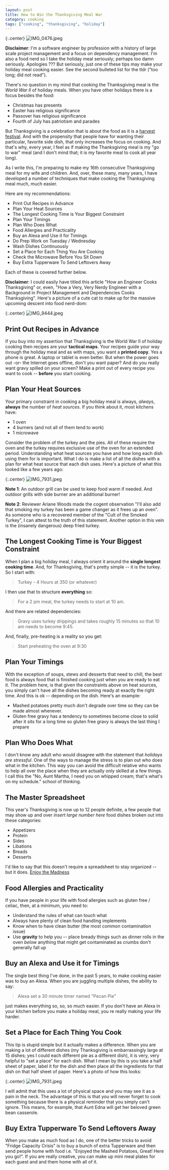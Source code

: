```yaml
---
layout: post
title: How to Win the Thanksgiving Meal War
category: cooking
tags: ["cooking", "thanksgiving", "holiday"]
---
```

{:.center}
![IMG_0476.jpeg](/blog/assets/IMG_0476.jpeg)

**Disclaimer**: I'm a software engineer by profession with a history of large scale project management and a focus on dependency management.  I'm also a food nerd so I take the holiday meal seriously; perhaps too damn seriously.  Apologies ???  But seriously, just one of these tips may make your holiday meal cooking easier.  See the second bulleted list for the tldr ("too long; did not read").

There's no question in my mind that cooking the Thanksgiving meal is the *World War II* of holiday meals.  When you have other holidays there is a focus besides the food: 

* Christmas has presents
* Easter has religious significance
* Passover has religious significance
* Fourth of July has patriotism and parades

But Thanksgiving is a celebration that is about the food as it is a [harvest festival](https://en.wikipedia.org/wiki/Harvest_festival).  And with the propensity that people have for wanting their particular, favorite side dish, that only increases the focus on cooking.  And that's why, every year, I feel as if making the Thanksgiving meal is my "go to war" meal (and I don't mind that; it is my favorite meal to cook all year long).

As I write this, I'm preparing to make my 16th consecutive Thanksgiving meal for my wife and children.  And, over, these many, many years, I have developed a number of techniques that make cooking the Thanksgiving meal much, much easier.

Here are my recommendations:

* Print Out Recipes in Advance
* Plan Your Heat Sources
* The Longest Cooking Time is Your Biggest Constraint
* Plan Your Timings
* Plan Who Does What
* Food Allergies and Practicality
* Buy an Alexa and Use it for Timings
* Do Prep Work on Tuesday / Wednesday
* Wash Dishes Continuously
* Set a Place for Each Thing You Are Cooking
* Check the Microwave Before You Sit Down
* Buy Extra Tupperware To Send Leftovers Away

Each of these is covered further below.

**Disclaimer**: I could easily have titled this article "How an Engineer Cooks Thanksgiving" or, even, "How a Very, Very Nerdy Engineer with a Background in Project Management and Dependencies Cooks Thanksgiving".  Here's a picture of a cute cat to make up for the massive upcoming descent into food nerd-dom:

{:.center}
![IMG_9444.jpeg](/blog/assets/IMG_9444.jpeg)

## Print Out Recipes in Advance

If you buy into my assertion that Thanksgiving is the World War II of holiday cooking then recipes are your **tactical maps**.  Your recipes guide your way through the holiday meal and as with maps, you want a **printed copy**.  Yes a phone is great.  A laptop or tablet is even better.  But when the power goes out -or- the Internet goes offline, don't you want paper?  And do you really want gravy spilled on your screen?  Make a print out of every recipe you want to cook -- **before** you start cooking.

## Plan Your Heat Sources

Your primary constraint in cooking a big holiday meal is always, *always*, **always** the number of *heat sources*.  If you think about it, most kitchens have:

* 1 oven
* 4 burners (and not all of them tend to work)
* 1 microwave

Consider the problem of the turkey and the pies.  All of these require the oven and the turkey requires exclusive use of the oven for an extended period.  Understanding what heat sources you have and how long each dish using them for is important.  What I do is make a list of all the dishes with a plan for what heat source that each dish uses.  Here's a picture of what this looked like a few years ago:

{:.center}
![IMG_7931.jpeg](/blog/assets/IMG_7931.jpeg)

**Note 1**: An outdoor grill can be used to keep food warm if needed.  And outdoor grills with side burner are an additional burner!

**Note 2**: Reviewer Ariane Woods made the cogent observation "I'll also add that smoking my turkey has been a game changer as it frees up an oven".  As someone who is a recovered member of the "Cult of the Smoked Turkey", I can attest to the truth of this statement.  Another option in this vein is the (insanely dangerous) deep fried turkey.

## The Longest Cooking Time is Your Biggest Constraint

When I plan a big holiday meal, I always orient it around the **single longest cooking time**.  And, for Thanksgiving, that's pretty simple -- it is the turkey.  So I start with:

> Turkey - 4 Hours at 350 (or whatever)

I then use that to structure **everything** so:

> For a 2 pm meal, the turkey needs to start at 10 am.

And there are related dependencies:

> Gravy uses turkey drippings and takes roughly 15 minutes so that 10 am needs to become 9:45.

And, finally, pre-heating is a reality so you get:

> Start preheating the oven at 9:30

## Plan Your Timings

With the exception of soups, stews and desserts that need to chill, the best food is always food that is finished cooking just when you are ready to eat it.  The problem here, is that given the constraints above on heat sources, you simply can't have all the dishes becoming ready at exactly the right time.  And this is ok -- depending on the dish.  Here's an example:

* Mashed potatoes pretty much don't degrade over time so they can be made almost whenever.
* Gluten free gravy has a tendency to sometimes become close to solid after it sits for a long time so gluten free gravy is always the last thing I prepare

## Plan Who Does What

I don't know any adult who would disagree with the statement that *holidays are stressful*.  One of the ways to manage the stress is to plan out who does what in the kitchen.  This way you can avoid the difficult relative who wants to help all over the place when they are actually only skilled at a few things.  I call this the "No, Aunt Martha, I need you on whipped cream; that's what's on my schedule." school of thinking.

## The Master Spreadsheet

This year's Thanksgiving is now up to 12 people definite, a few people that may show up and over *insert large number here* food dishes broken out into these categories:

* Appetizers
* Protein
* Sides
* Libations
* Breads
* Desserts

I'd like to say that this doesn't require a spreadsheet to stay organized -- but it does.  [Enjoy the Madness](https://docs.google.com/spreadsheets/d/1up7YK4TyjXYO08rpmN1wId3YiuZUPplgw1y-RtCDtjc/edit?usp=sharing)

## Food Allergies and Practicality

If you have people in your life with food allergies such as gluten free / celiac, then, at a minimum, you need to:

* Understand the rules of what can touch what
* Always have plenty of clean food handling implements
* Know when to have clean butter (the most common contamination issue)
* Use **gravity** to help you -- place bready things such as dinner rolls in the oven *below* anything that might get contaminated as crumbs don't generally fall up

## Buy an Alexa and Use it for Timings

The single best thing I've done, in the past 5 years, to make cooking easier was to buy an Alexa.  When you are juggling multiple dishes, the ability to say:

> Alexa set a 30 minute timer named "Pecan Pie"

just makes everything so, so, so much easier.  If you don't have an Alexa in your kitchen before you make a holiday meal, you re really making your life harder.

## Set a Place for Each Thing You Cook

This tip is stupid simple but it actually makes a difference.  When you are making a lot of different dishes (my Thanksgiving is embarrassingly large at 15 dishes; yes I could each different pie as a different dish), it is very, very helpful to "set a place" for each dish.  What I mean by this is you take a half sheet of paper, label it for the dish and then place all the ingredients for that dish on that half sheet of paper.  Here's a photo of how this looks:

{:.center}
![IMG_7931.jpeg](/blog/assets/IMG_7931.jpeg)

I will admit that this uses a lot of physical space and you may see it as a pain in the neck.  The advantage of this is that you will never forget to cook something because there is a physical reminder that you simply can't ignore.  This means, for example, that Aunt Edna will get her beloved green bean casserole.

## Buy Extra Tupperware To Send Leftovers Away

When you make as much food as I do, one of the better tricks to avoid "Fridge Capacity Crisis" is to buy a bunch of extra Tupperware and then send people home with food i.e. "Enjoyed the Mashed Potatoes, Great!  Here you go!". If you are really creative, you can make up mini meal plates for each guest and and them home with all of it.